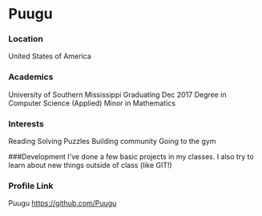 # Puugu

### Location
United States of America

### Academics
University of Southern Mississippi
Graduating Dec 2017
Degree in Computer Science (Applied)
Minor in Mathematics

### Interests
Reading
Solving Puzzles
Building community
Going to the gym

###Development
I've done a few basic projects in my classes.
I also try to learn about new things outside
of class (like GIT!)

### Profile Link
Puugu https://github.com/Puugu